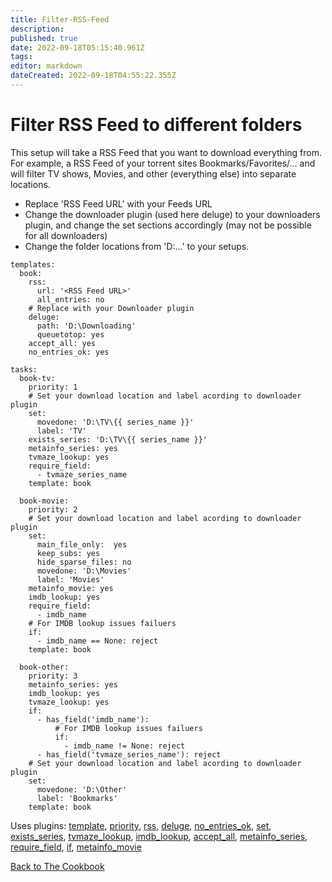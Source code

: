 ```yaml
---
title: Filter-RSS-Feed
description: 
published: true
date: 2022-09-18T05:15:40.961Z
tags: 
editor: markdown
dateCreated: 2022-09-18T04:55:22.355Z
---
```


#  Filter RSS Feed to different folders
This setup will take a RSS Feed that you want to download everything from. For example, a RSS Feed of your torrent sites Bookmarks/Favorites/...  and will filter TV shows, Movies, and other (everything else) into separate locations. 
* Replace 'RSS Feed URL' with your Feeds URL 
* Change the downloader plugin (used here deluge) to your downloaders plugin, and change the set sections accordingly (may not be possible for all downloaders) 
* Change the folder locations from 'D:\...' to your setups. 
```
templates:
  book:
    rss: 
      url: '<RSS Feed URL>'
      all_entries: no
    # Replace with your Downloader plugin
    deluge:
      path: 'D:\Downloading'
      queuetotop: yes
    accept_all: yes
    no_entries_ok: yes
  
tasks:
  book-tv:
    priority: 1
    # Set your download location and label acording to downloader plugin
    set:
      movedone: 'D:\TV\{{ series_name }}'
      label: 'TV'
    exists_series: 'D:\TV\{{ series_name }}'
    metainfo_series: yes
    tvmaze_lookup: yes
    require_field:
      - tvmaze_series_name
    template: book

  book-movie:
    priority: 2
    # Set your download location and label acording to downloader plugin
    set:
      main_file_only:  yes
      keep_subs: yes
      hide_sparse_files: no
      movedone: 'D:\Movies'
      label: 'Movies'
    metainfo_movie: yes
    imdb_lookup: yes
    require_field:
      - imdb_name
    # For IMDB lookup issues failuers
    if:
      - imdb_name == None: reject
    template: book
      
  book-other:
    priority: 3
    metainfo_series: yes
    imdb_lookup: yes
    tvmaze_lookup: yes
    if:
      - has_field('imdb_name'): 
          # For IMDB lookup issues failuers
          if:
            - imdb_name != None: reject
      - has_field('tvmaze_series_name'): reject
    # Set your download location and label acording to downloader plugin
    set:
      movedone: 'D:\Other'
      label: 'Bookmarks'
    template: book
```
Uses plugins: [template](/Plugins/template), [priority](/Plugins/priority), [rss](/Plugins/rss), [deluge](/Plugins/deluge), [no_entries_ok](/Plugins/no_entries_ok), [set](/Plugins/set), [exists_series](/Plugins/exists_series), [tvmaze_lookup](/Plugins/tvmaze_lookup), [imdb_lookup](/Plugins/imdb_lookup), [accept_all](/Plugins/accept_all), [metainfo_series](/Plugins/metainfo_series), [require_field](/Plugins/require_field), [if](/Plugins/if), [metainfo_movie](/Plugins/metainfo_movie)


[Back to The Cookbook](/Cookbook)
